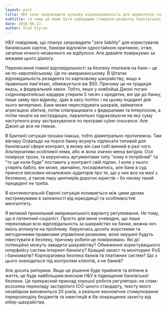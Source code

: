 ```yaml
---
layout: post
title: НБУ хоче запровадити нульову відповідальність для держателів платіжних карток
subtitle: та чому це може бути найкращим стимулом розвитку банківської безпеки
date: 2016-06-13
author: Vlad Styran
---
```


НБУ повідомив, що планує запровадити "zero liability" для користувачів банківських карток, банкіри відповіли одностайною критикою, отже, загалом нічного незвичного не відбулося. Але давайте поміркуємо за межами цього діалогу.

Перенесення повної відповідальності за безпеку платежів на банк – це не по-європейському. Це по-американському. В Штатах відповідальність резидента по картковому шахрайству, якщо я правильно пам'ятаю, обмежується аж $50. Причому це не традиція якась, а федеральний закон. Тобто, якшо у ковбойца Джоні погані східноєвропейські кардери утирили 5 тисяч з кредитки, він іде до банку, пише заяву про відмову, здає в касу полтос і на цьому інцидент для нього вичерпано. Банк може переслідувати шахраїв, займатися агрегацією збитків, потім співпрацювати з федералами та Інтерполом, а потім чекати на екстрадицію, паралельно підраховуючи на яку суму наступного року застрахуватися по програмі cyber-insurance. Але Джоні це все не пімкає.

В Британії ситуація трошки інакша, тобто діаметрально протилежна. Там вівчару Освальдо на порозі банку всунуть підписати типовий для банківської сфери контракт, в якому він сам собі винний в разі чого. Альтернативи особливої нема, або ж вона значно менш вигідна. Оззі поміркує трохи, та керуючись аргументами типу "кому я потрібний" та "то ще коли буде" поставить у контракті свій підпис. І коли у нього утирять бабло, він може, звичайно, поскаржитись, але банк в суд принесе висновки незалежних аудиторів про те, що у них все на мазі з безпекою, а також пару центнерів дорогих юристів – бо нікому такий прецедент не треба.

В континентальній Європі ситуація коливається між цими двома екстремумами в залежності від юрисдикції та особливостей менталітету.

Я великий прихильний американського варіанту регулювання. Не тому, що я латентний соціаліст. Просто для мене очевидно, що лише переклавши всю відповідальність за шахрайство на банки, можна хоч якось вплинути на проблему. Керуючись досить жорсткими та методичними правилами управління ризиками, вони змушені будуть інвестувати в безпеку, причому робити це помірковано. Які дії потенційно можуть завадити шахрайству? Обмеження користувацького інтерфейсу систем інтернет-банкінгу? Кращий захист та моніторинг PoS і банкоматів? Корпоративна безпека банків та платіжних систем? Що з цього знаходиться під контролем клієнтів, а не банків?

Але досить риторики. Якщо це рішення буде прийняте та втілене в життя, це буде найбільшим внеском НБУ в підвищення банківської безпеки. Це прекрасний приклад хорошої роботи регулятора: не спам-розсилка перекладу застарілого ІСО-шного стандарту, тексту якого незабаром виповниться 20 років, а реальне економічне стимулювання перерозподілу бюджетів та інвестицій в бік покращення захисту від кібер-шахрайства.
